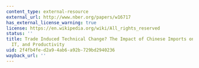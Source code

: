 ```yaml
---
content_type: external-resource
external_url: http://www.nber.org/papers/w16717
has_external_license_warning: true
license: https://en.wikipedia.org/wiki/All_rights_reserved
status: ''
title: Trade Induced Technical Change? The Impact of Chinese Imports on Innovation,
  IT, and Productivity
uid: 2f4fb4fe-d2a9-4ab6-a92b-729bd2940236
wayback_url: ''
---
```

